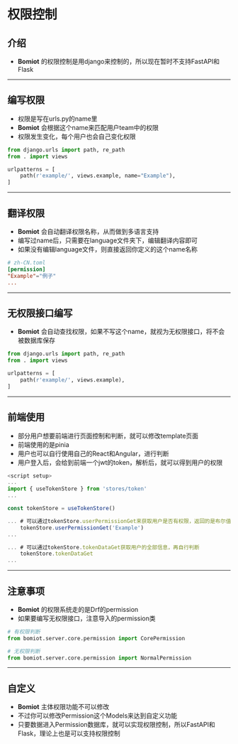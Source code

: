 # 权限控制

## 介绍

- **Bomiot** 的权限控制是用django来控制的，所以现在暂时不支持FastAPI和Flask

---

## 编写权限

- 权限是写在urls.py的name里
- **Bomiot** 会根据这个name来匹配用户team中的权限
- 权限发生变化，每个用户也会自己变化权限

```python
from django.urls import path, re_path
from . import views

urlpatterns = [
    path(r'example/', views.example, name="Example"),
]
```

---

## 翻译权限

- **Bomiot** 会自动翻译权限名称，从而做到多语言支持
- 编写过name后，只需要在language文件夹下，编辑翻译内容即可
- 如果没有编辑language文件，则直接返回你定义的这个name名称

```toml
# zh-CN.toml
[permission]
"Example"="例子"
...
```

---

## 无权限接口编写

- **Bomiot** 会自动查找权限，如果不写这个name，就视为无权限接口，将不会被数据库保存

```python
from django.urls import path, re_path
from . import views

urlpatterns = [
    path(r'example/', views.example),
]
```

---

## 前端使用

- 部分用户想要前端进行页面控制和判断，就可以修改template页面
- 前端使用的是pinia
- 用户也可以自行使用自己的React和Angular，进行判断
- 用户登入后，会给到前端一个jwt的token，解析后，就可以得到用户的权限

```js
<script setup>
...
import { useTokenStore } from 'stores/token'
...

const tokenStore = useTokenStore()

... # 可以通过tokenStore.userPermissionGet来获取用户是否有权限，返回的是布尔值
    tokenStore.userPermissionGet('Example')
...

... # 可以通过tokenStore.tokenDataGet获取用户的全部信息，再自行判断
    tokenStore.tokenDataGet
...

```

---

## 注意事项

- **Bomiot** 的权限系统走的是Drf的permission
- 如果要编写无权限接口，注意导入的permission类

```python
# 有权限判断
from bomiot.server.core.permission import CorePermission

# 无权限判断
from bomiot.server.core.permission import NormalPermission

```

---

## 自定义

- **Bomiot** 主体权限功能不可以修改
- 不过你可以修改Permission这个Models来达到自定义功能
- 只要数据进入Permission数据库，就可以实现权限控制，所以FastAPI和Flask，理论上也是可以支持权限控制

